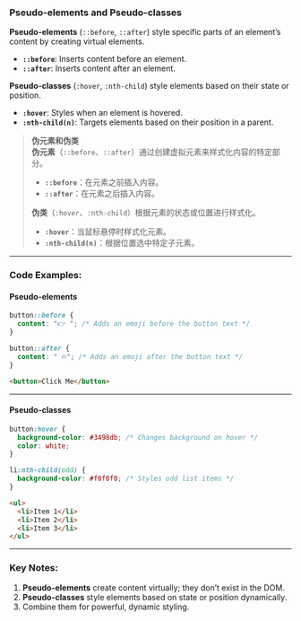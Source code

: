 ### Pseudo-elements and Pseudo-classes  

**Pseudo-elements** (`::before`, `::after`) style specific parts of an element’s content by creating virtual elements.  
- **`::before`**: Inserts content before an element.  
- **`::after`**: Inserts content after an element.  

**Pseudo-classes** (`:hover`, `:nth-child`) style elements based on their state or position.  
- **`:hover`**: Styles when an element is hovered.  
- **`:nth-child(n)`**: Targets elements based on their position in a parent.  

> **伪元素和伪类**  
> **伪元素**（`::before`、`::after`）通过创建虚拟元素来样式化内容的特定部分。  
> - **`::before`**：在元素之前插入内容。  
> - **`::after`**：在元素之后插入内容。  
>
> **伪类**（`:hover`、`:nth-child`）根据元素的状态或位置进行样式化。  
>
> - **`:hover`**：当鼠标悬停时样式化元素。  
> - **`:nth-child(n)`**：根据位置选中特定子元素。  

---

### Code Examples:

#### **Pseudo-elements**
```css
button::before {
  content: "👉 "; /* Adds an emoji before the button text */
}

button::after {
  content: " 🔥"; /* Adds an emoji after the button text */
}
```

```html
<button>Click Me</button>
```

---

#### **Pseudo-classes**
```css
button:hover {
  background-color: #3498db; /* Changes background on hover */
  color: white;
}

li:nth-child(odd) {
  background-color: #f0f0f0; /* Styles odd list items */
}
```

```html
<ul>
  <li>Item 1</li>
  <li>Item 2</li>
  <li>Item 3</li>
</ul>
```

---

### Key Notes:  
1. **Pseudo-elements** create content virtually; they don’t exist in the DOM.  
2. **Pseudo-classes** style elements based on state or position dynamically.  
3. Combine them for powerful, dynamic styling.